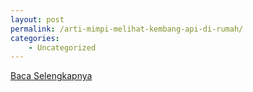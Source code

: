 ```yaml
---
layout: post
permalink: /arti-mimpi-melihat-kembang-api-di-rumah/
categories:
    - Uncategorized
---
```


[Baca Selengkapnya](/03)